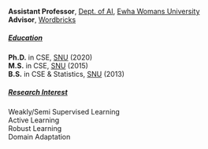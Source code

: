 **Assistant Professor**, [Dept. of AI](https://ai.ewha.ac.kr/deptai/index.do), [Ewha Womans University](http://www.ewha.ac.kr/ewha/index.do)<br>
**Advisor**, [Wordbricks](https://wordbricks.super.site/)

##### <u>Education</u>
**Ph.D.** in CSE, [SNU](https://www.snu.ac.kr/) (2020)<br>
**M.S.** in CSE, [SNU](https://www.snu.ac.kr/) (2015)<br>
**B.S.** in CSE & Statistics, [SNU](https://www.snu.ac.kr/) (2013)

##### <u>Research Interest</u>
Weakly/Semi Supervised Learning<br>
Active Learning<br>
Robust Learning<br>
Domain Adaptation
